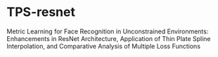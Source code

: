 # TPS-resnet
Metric Learning for Face Recognition in Unconstrained Environments: Enhancements in ResNet Architecture, Application of Thin Plate Spline Interpolation, and Comparative Analysis of Multiple Loss Functions
